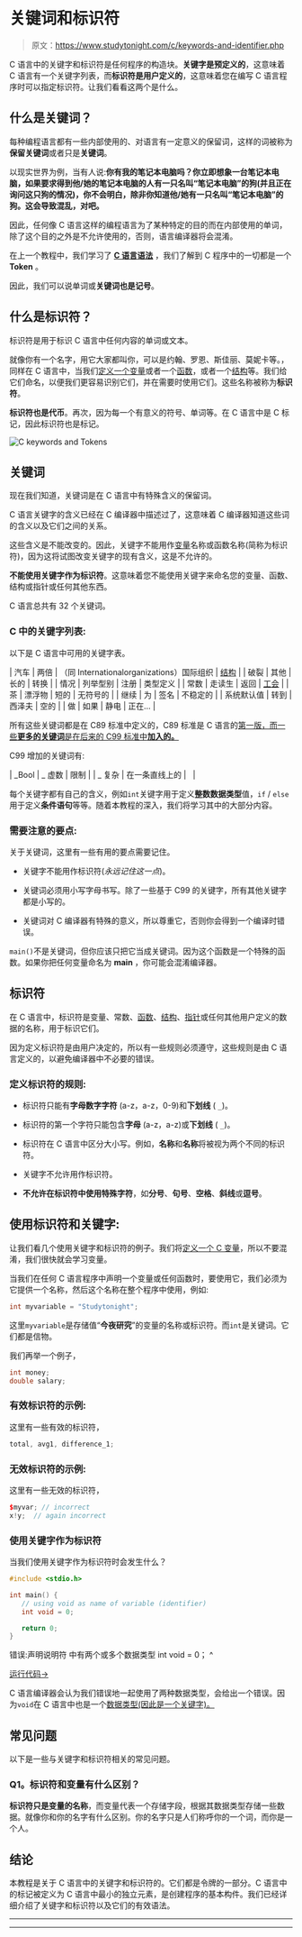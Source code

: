 # 关键词和标识符

> 原文：<https://www.studytonight.com/c/keywords-and-identifier.php>

C 语言中的关键字和标识符是任何程序的构造块。**关键字是预定义的**，这意味着 C 语言有一个关键字列表，而**标识符是用户定义的**，这意味着您在编写 C 语言程序时可以指定标识符。让我们看看这两个是什么。

## 什么是关键词？

每种编程语言都有一些内部使用的、对语言有一定意义的保留词，这样的词被称为**保留关键词**或者只是**关键词**。

以现实世界为例，当有人说:**你有我的笔记本电脑吗？**你立即想象一台笔记本电脑，如果要求得到他/她的笔记本电脑的人有一只名叫“笔记本电脑”的**狗(并且正在询问这只狗的情况)，你不会明白，除非你知道他/她有一只名叫“笔记本电脑”的狗。这会导致混乱，对吧。**

因此，任何像 C 语言这样的编程语言为了某种特定的目的而在内部使用的单词，除了这个目的之外是不允许使用的，否则，语言编译器将会混淆。

在上一个教程中，我们学习了 **[C 语言语法](https://www.studytonight.com/c/c-syntax.php)** ，我们了解到 C 程序中的一切都是一个 **Token** 。

因此，我们可以说单词或**关键词也是记号**。

## 什么是标识符？

标识符是用于标识 C 语言中任何内容的单词或文本。

就像你有一个名字，用它大家都叫你，可以是约翰、罗恩、斯佳丽、莫妮卡等。，同样在 C 语言中，当我们[定义一个变量](http://www.studytonight.com/c/variables-in-c.php)或者一个[函数](https://www.studytonight.com/c/user-defined-functions-in-c.php)，或者一个[结构](https://www.studytonight.com/c/structures-in-c.php)等。我们给它们命名，以便我们更容易识别它们，并在需要时使用它们。这些名称被称为**标识符**。

**标识符也是代币**。再次，因为每一个有意义的符号、单词等。在 C 语言中是 C 标记，因此标识符也是标记。

![C keywords and Tokens](img/82bb26344d35f585739a816543241da5.png)

## 关键词

现在我们知道，关键词是在 C 语言中有特殊含义的保留词。

C 语言关键字的含义已经在 C 编译器中描述过了，这意味着 C 编译器知道这些词的含义以及它们之间的关系。

这些含义是不能改变的。因此，关键字不能用作[变量](https://www.studytonight.com/c/variables-in-c.php)名称或函数名称(简称为标识符)，因为这将试图改变关键字的现有含义，这是不允许的。

**不能使用关键字作为标识符**。这意味着您不能使用关键字来命名您的变量、函数、结构或指针或任何其他东西。

C 语言总共有 32 个关键词。

### C 中的关键字列表:

以下是 C 语言中可用的关键字表。

| 汽车 | 两倍 | （同 Internationalorganizations）国际组织 | [结构](https://www.studytonight.com/c/structures-in-c.php) |
| 破裂 | 其他 | 长的 | 转换 |
| 情况 | 列举型别 | 注册 | 类型定义 |
| 常数 | 走读生 | 返回 | [工会](https://www.studytonight.com/c/unions-in-c.php) |
| 茶 | 漂浮物 | 短的 | 无符号的 |
| 继续 | 为 | 签名 | 不稳定的 |
| 系统默认值 | 转到 | 西泽夫 | 空的 |
| 做 | 如果 | 静电 | 正在… |

所有这些关键词都是在 C89 标准中定义的，C89 标准是 C 语言的[第一版，而一些**更多的关键词**是在后来的 C99 标准中**加入的。**](https://www.studytonight.com/c/overview-of-c.php)

C99 增加的关键词有:

| _Bool | _ 虚数 | 限制 |
| _ 复杂 | 在一条直线上的 |   |

每个关键字都有自己的含义，例如`int`关键字用于定义**整数数据类型**值，`if` / `else`用于定义**条件语句**等等。随着本教程的深入，我们将学习其中的大部分内容。

### 需要注意的要点:

关于关键词，这里有一些有用的要点需要记住。

*   关键字不能用作标识符(*永远记住这一点*)。

*   关键词必须用小写字母书写。除了一些基于 C99 的关键字，所有其他关键字都是小写的。

*   关键词对 C 编译器有特殊的意义，所以尊重它，否则你会得到一个编译时错误。

`main()`不是关键词，但你应该只把它当成关键词。因为这个函数是一个特殊的函数。如果你把任何变量命名为 **main** ，你可能会混淆编译器。

## 标识符

在 C 语言中，标识符是变量、常数、[函数](https://www.studytonight.com/c/user-defined-functions-in-c.php)、[结构](https://www.studytonight.com/c/structures-in-c.php)、[指针](https://www.studytonight.com/c/pointers-in-c.php)或任何其他用户定义的数据的名称，用于标识它们。

因为定义标识符是由用户决定的，所以有一些规则必须遵守，这些规则是由 C 语言定义的，以避免编译器中不必要的错误。

### 定义标识符的规则:

*   标识符只能有**字母数字字符** (a-z，a-z，0-9)和**下划线** ( `_`)。

*   标识符的第一个字符只能包含**字母** (a-z，a-z)或**下划线** ( `_`)。

*   标识符在 C 语言中区分大小写。例如，**名称**和**名称**将被视为两个不同的标识符。

*   关键字不允许用作标识符。

*   **不允许在标识符中使用特殊字符**，如**分号**、**句号**、**空格**、**斜线**或**逗号**。

## 使用标识符和关键字:

让我们看几个使用关键字和标识符的例子。我们将[定义一个 C 变量](https://www.studytonight.com/c/variables-in-c.php)，所以不要混淆，我们很快就会学习变量。

当我们在任何 C 语言程序中声明一个变量或任何函数时，要使用它，我们必须为它提供一个名称，然后这个名称在整个程序中使用，例如:

```cpp
int myvariable = "Studytonight";
```

这里`myvariable`是存储值“**今夜研究**”的变量的名称或标识符。而`int`是关键词。它们都是信物。

我们再举一个例子，

```cpp
int money;
double salary;
```

### 有效标识符的示例:

这里有一些有效的标识符，

```cpp
total, avg1, difference_1;
```

### 无效标识符的示例:

这里有一些无效的标识符，

```cpp
$myvar; // incorrect
x!y;  // again incorrect
```

### 使用关键字作为标识符

当我们使用关键字作为标识符时会发生什么？

```cpp
#include <stdio.h>

int main() {
   // using void as name of variable (identifier)
   int void = 0;

   return 0;
}
```

错误:声明说明符
中有两个或多个数据类型 int void = 0；
^

[运行代码→](https://www.studytonight.com/code/playground/c/?id=R9EMul)

C 语言编译器会认为我们错误地一起使用了两种数据类型，会给出一个错误。因为`void`在 C 语言中也是一个[数据类型(因此是一个关键字)。](https://www.studytonight.com/c/datatype-in-c.php)

## 常见问题

以下是一些与关键字和标识符相关的常见问题。

### Q1。标识符和变量有什么区别？

**标识符只是变量的名称**，而变量代表一个存储字段，根据其数据类型存储一些数据。就像你和你的名字有什么区别。你的名字只是人们称呼你的一个词，而你是一个人。

## 结论

本教程是关于 C 语言中的关键字和标识符的。它们都是令牌的一部分。C 语言中的标记被定义为 C 语言中最小的独立元素，是创建程序的基本构件。我们已经详细介绍了关键字和标识符以及它们的有效语法。

* * *

* * *